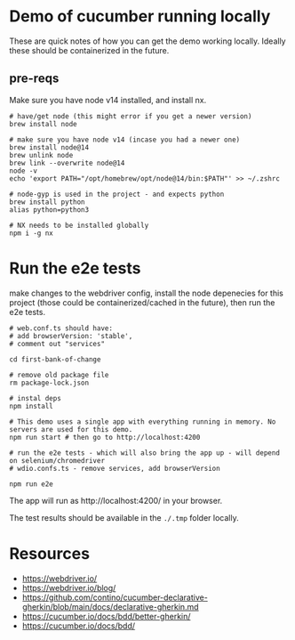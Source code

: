 # Demo of cucumber running locally

These are quick notes of how you can get the demo working locally. Ideally these should be containerized in the future.

## pre-reqs
Make sure you have node v14 installed, and install nx.

```
# have/get node (this might error if you get a newer version)
brew install node

# make sure you have node v14 (incase you had a newer one)
brew install node@14
brew unlink node
brew link --overwrite node@14
node -v
echo 'export PATH="/opt/homebrew/opt/node@14/bin:$PATH"' >> ~/.zshrc

# node-gyp is used in the project - and expects python
brew install python
alias python=python3

# NX needs to be installed globally
npm i -g nx
```

# Run the e2e tests

make changes to the webdriver config, install the node depenecies for this project (those could be containerized/cached in the future), then run the e2e tests.

```
# web.conf.ts should have:
# add browserVersion: 'stable',
# comment out "services"

cd first-bank-of-change

# remove old package file
rm package-lock.json

# instal deps
npm install

# This demo uses a single app with everything running in memory. No servers are used for this demo.
npm run start # then go to http://localhost:4200

# run the e2e tests - which will also bring the app up - will depend on selenium/chromedriver
# wdio.confs.ts - remove services, add browserVersion

npm run e2e
```
The app will run as http://localhost:4200/ in your browser.

The test results should be available in the `./.tmp` folder locally.

# Resources
- https://webdriver.io/
- https://webdriver.io/blog/
- https://github.com/contino/cucumber-declarative-gherkin/blob/main/docs/declarative-gherkin.md
- https://cucumber.io/docs/bdd/better-gherkin/
- https://cucumber.io/docs/bdd/

